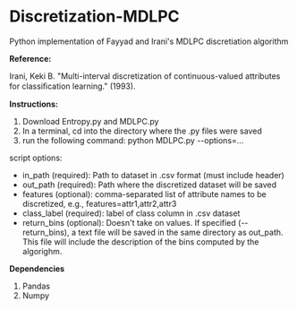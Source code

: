 # Discretization-MDLPC
Python implementation of Fayyad and Irani's MDLPC discretiation algorithm

**Reference:**

Irani, Keki B. "Multi-interval discretization of continuous-valued attributes for classiﬁcation learning." (1993).

**Instructions:**

1. Download Entropy.py and MDLPC.py
2. In a terminal, cd into the directory where the .py files were saved
3. run the following command:
  python MDLPC.py --options=...
  
script options:
* in_path (required): Path to dataset in .csv format (must include header)
* out_path (required): Path where the discretized dataset will be saved
* features (optional): comma-separated list of attribute names to be discretized, e.g., features=attr1,attr2,attr3
* class_label (required): label of class column in .csv dataset
* return_bins (optional): Doesn't take on values. If specified (--return_bins), a text file will be saved in the same directory as out_path. This file will include the description of the bins computed by the algorighm.

**Dependencies**

1. Pandas
2. Numpy
